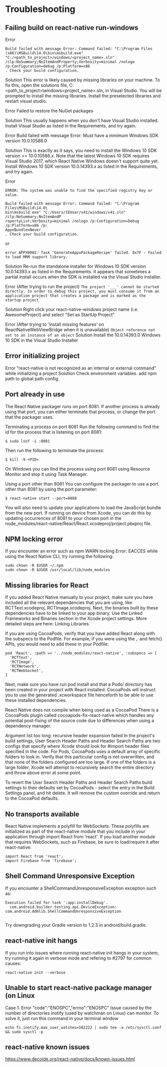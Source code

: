 # Troubleshooting

## Failing build on react-native run-windows
Error
```
Build failed with message Error: Command failed: "C:\Program Files (x86)\MSBuild\14.0\bin\msbuild.exe" 
"C:/<path_to_project>/windows/<project_name>.sln" /clp:NoSummary;NoItemAndProperty;Verbosity=minimal /nologo
/p:Configuration=debug /p:Platform=x86
. Check your build configuration.
```

Solution
This error is likely caused by missing libraries on your machine. To fix this, open the solutions file, C:\<path_to_project>\windows\<project_name>.sln, in Visual Studio. You will be prompted to install the missing libraries. Install the preselected libraries and restart visual studio.

Error
Failed to restore the NuGet packages

Solution
This usually happens when you don't have Visual Studio installed. Install Visual Studio as listed in the Requirements, and try again.

Error
Build failed with message Error: Must have a minimum Windows SDK version 10.0.10586.0

Solution
This is exactly as it says, you need to install the Windows 10 SDK version >= 10.0.10586.x. Note that the latest Windows 10 SDK requires Visual Studio 2017, which React Native Windows doesn't support quite yet. Install Windows 10 SDK version 10.0.14393.x as listed in the Requirements, and try again.

Error
```
ERROR: The system was unable to find the specified registry key or value.

Build failed with message Error: Command failed: "C:\Program Files\MSBuild\14.0\
bin\msbuild.exe" "C:/Users/IEUser/v41/windows/v41.sln" /clp:NoSummary;NoItemAndP
ropertyList;Verbosity=minimal /nologo /p:Configuration=Debug /p:Platform=x86 /p:
AppxBundle=Never
. Check your build configuration.
```
or
```
error APPX0002: Task 'GenerateAppxPackageRecipe' failed. 0x7F - Failed to load MRM support library.
```
Solution
Re-run the standalone installer for Windows 10 SDK version 10.0.14393.x as listed in the Requirements. It appears that sometimes a partial install occurs when the SDK is installed via the Visual Studio installer.

Error
(After trying to run the project)
```The project '___' cannot be started directly. In order to debug this project, you must consume it from an application project that creates a package and is marked as the startup project ```

Solution
Right click your react-native-windows project name (i.e. AwesomeProject) and select "Set as StartUp Project"

Error
(After trying to 'install missing features' on ReactNativeWebViewBridge when it is unavailable)
```Object reference not set to an instance of an object```
Solution
Install the 10.0.14393.0 Windows 10 SDK in the Visual Studio Installer

## Error initializing project
Error "react-native is not recognized as an internal or external command" while initializing a project
Solution Check environment variables. add npm path to global path config. 


## Port already in use
The React Native packager runs on port 8081. If another process is already using that port, you can either terminate that process, or change the port that the packager uses.

Terminating a process on port 8081
Run the following command to find the id for the process that is listening on port 8081:
```
$ sudo lsof -i :8081
```
Then run the following to terminate the process:
```
$ kill -9 <PID>
```
On Windows you can find the process using port 8081 using Resource Monitor and stop it using Task Manager.
  
Using a port other than 8081
You can configure the packager to use a port other than 8081 by using the port parameter:
```
$ react-native start --port=8088
```

You will also need to update your applications to load the JavaScript bundle from the new port. If running on device from Xcode, you can do this by updating occurrences of 8081 to your chosen port in the node_modules/react-native/React/React.xcodeproj/project.pbxproj file.

## NPM locking error
If you encounter an error such as npm WARN locking Error: EACCES while using the React Native CLI, try running the following:
```
sudo chown -R $USER ~/.npm
sudo chown -R $USER /usr/local/lib/node_modules
```

## Missing libraries for React

If you added React Native manually to your project, make sure you have included all the relevant dependencies that you are using, like RCTText.xcodeproj, RCTImage.xcodeproj. Next, the binaries built by these dependencies have to be linked to your app binary. Use the Linked Frameworks and Binaries section in the Xcode project settings. More detailed steps are here: Linking Libraries.

If you are using CocoaPods, verify that you have added React along with the subspecs to the Podfile. For example, if you were using the <Text />, <Image /> and fetch() APIs, you would need to add these in your Podfile:

```
pod 'React', :path => '../node_modules/react-native', :subspecs => [
  'RCTText',
  'RCTImage',
  'RCTNetwork',
  'RCTWebSocket',
]
```

Next, make sure you have run pod install and that a Pods/ directory has been created in your project with React installed. CocoaPods will instruct you to use the generated .xcworkspace file henceforth to be able to use these installed dependencies.

React Native does not compile when being used as a CocoaPod
There is a CocoaPods plugin called cocoapods-fix-react-native which handles any potential post-fixing of the source code due to differences when using a dependency manager.

Argument list too long: recursive header expansion failed
In the project's build settings, User Search Header Paths and Header Search Paths are two configs that specify where Xcode should look for #import header files specified in the code. For Pods, CocoaPods uses a default array of specific folders to look in. Verify that this particular config is not overwritten, and that none of the folders configured are too large. If one of the folders is a large folder, Xcode will attempt to recursively search the entire directory and throw above error at some point.

To revert the User Search Header Paths and Header Search Paths build settings to their defaults set by CocoaPods - select the entry in the Build Settings panel, and hit delete. It will remove the custom override and return to the CocoaPod defaults.

## No transports available

React Native implements a polyfill for WebSockets. These polyfills are initialized as part of the react-native module that you include in your application through import React from 'react'. If you load another module that requires WebSockets, such as Firebase, be sure to load/require it after react-native:
``` 
import React from 'react';
import Firebase from 'firebase';
```

## Shell Command Unresponsive Exception

If you encounter a ShellCommandUnresponsiveException exception such as:

``` 
Execution failed for task ':app:installDebug'.
  com.android.builder.testing.api.DeviceException: com.android.ddmlib.ShellCommandUnresponsiveException
  
  ```
  
Try downgrading your Gradle version to 1.2.3 in android/build.gradle.

## react-native init hangs

If you run into issues where running react-native init hangs in your system, try running it again in verbose mode and refering to #2797 for common causes:
```
react-native init --verbose
```
## Unable to start react-native package manager (on Linux
Case 1: Error "code":"ENOSPC","errno":"ENOSPC"
Issue caused by the number of directories inotify (used by watchman on Linux) can monitor. To solve it, just run this command in your terminal window

```
echo fs.inotify.max_user_watches=582222 | sudo tee -a /etc/sysctl.conf && sudo sysctl -p
```

## react-native known issues

https://www.decoide.org/react-native/docs/known-issues.html
